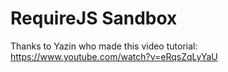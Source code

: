 # RequireJS Sandbox

Thanks to Yazin who made this video tutorial:
https://www.youtube.com/watch?v=eRqsZqLyYaU